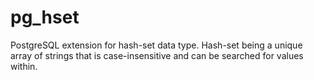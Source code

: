 # pg_hset
PostgreSQL extension for hash-set data type. Hash-set being a unique array of strings that is case-insensitive and can be searched for values within.
